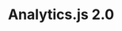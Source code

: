 ---
title: Analytics.js 2.0
description: |
  Analytics.js is Segment’s most popular library source. This new major version has been re-engineered to be more performant and provide greater extensibility. It is fully backwards compatible with the previous version of Analytics.js.
release_type: beta
product_area: sources
business: false
team: false
doc_links:
  - 
    title: Analytics.js 2.0 (Beta)
    url: "/docs/connections/sources/catalog/libraries/website/javascript/analytics-js-2/"
# images:
#   -
#     path: /images/release-notes/ui-update-1.png
#     desc: The navigation was redesigned to better reflect how users navigate through the product.
#   - 
#     path: /images/release-notes/ui-update-2.gif
#     desc: A new workspace switcher provides an easier way to navigate between workspaces.
---